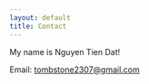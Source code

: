 ```yaml
---
layout: default
title: Contact
---
```


My name is Nguyen Tien Dat!

Email:
<a class="u-email" href="mailto:your-email@example.com">tombstone2307@gmail.com</a>
